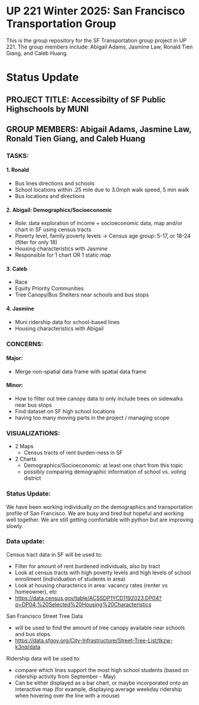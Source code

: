 # UP 221 Winter 2025: San Francisco Transportation Group 
This is the group repository for the SF Transportation group project in UP 221. The group members include: Abigail Adams, Jasmine Law, Ronald Tien Giang, and Caleb Huang. 

# Status Update
## **PROJECT TITLE:** Accessibilty of SF Public Highschools by MUNI
## **GROUP MEMBERS:** Abigail Adams, Jasmine Law, Ronald Tien Giang, and Caleb Huang

### **TASKS:**
#### 1. Ronald 
* Bus lines directions and schools
* School locations within .25 mile  due to 3.0mph walk speed, 5 min walk
* Bus locations and directions

#### 2. Abigail: Demographics/Socioeconomic
* Role: data exploration of income + socioeconomic data, map and/or chart in SF using census tracts
* Poverty level, family poverty levels -> Census age group: 5-17, or 18-24 (filter for only 18)
* Housing characteristics with Jasmine 
* Responsible for 1 chart OR 1 static map 

#### 3. Caleb 
* Race
* Equity Priority Communities
* Tree Canopy/Bus Shelters near schools and bus stops 


#### 4. Jasmine
* Muni ridership data for school-based lines 
* Housing characteristics with Abigail

###  **CONCERNS:** 
#### Major:
* Merge non-spatial data frame with spatial data frame 
#### Minor: 
* How to filter out tree canopy data to only include trees on sidewalks near bus stops
* Find dataset on SF high school locations 
* having too many moving parts in the project / managing scope

### VISUALIZATIONS: 
* 2 Maps 
  - Census tracts of rent burden-ness in SF
* 2 Charts
  - Demographics/Socioeconomic: at least one chart from this topic
  - possibly comparing demographic information of school vs. voting district

### **Status Update:** 
We have been working individually on the demographics and transportation profile of San Francisco. We are busy and tired but hopeful and working well together. We are still getting comfortable with python but are improving slowly. 

### **Data update:**
Census tract data in SF will be used to:  
* Filter for amount of rent burdened individuals, also by tract
* Look at census tracts with high poverty levels and high levels of school enrollment (individuation of students in area) 
* Look at housing characterics in area: vacancy rates (renter vs homeowner), etc
* https://data.census.gov/table/ACSSDP1YCD1192023.DP04?q=DP04:%20Selected%20Housing%20Characteristics

San Francisco Street Tree Data
* will be used to find the amount of tree canopy available near schools and bus stops. 
* https://data.sfgov.org/City-Infrastructure/Street-Tree-List/tkzw-k3nq/data

Ridership data will be used to: 
* compare which lines support the most high school students (based on ridership activity from September - May)
* Can be either displayed as a bar chart, or maybe incorporated onto an interactive map (for example, displaying average weekday ridership when hovering over the line with a mouse)
